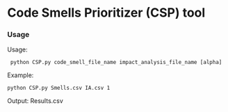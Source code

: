 # Code Smells Prioritizer (CSP) tool #

### Usage ###
Usage:
```
 python CSP.py code_smell_file_name impact_analysis_file_name [alpha]  
```

Example: 
```
python CSP.py Smells.csv IA.csv 1
```
  
Output: Results.csv
